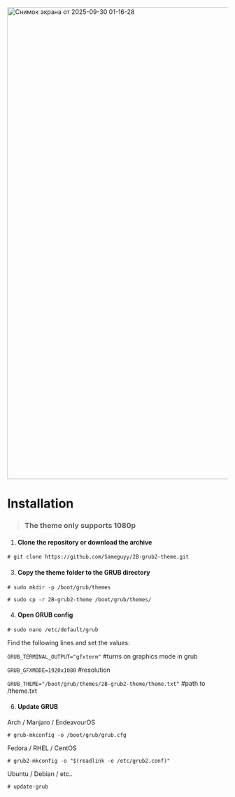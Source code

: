 <img width="1919" height="1080" alt="Снимок экрана от 2025-09-30 01-16-28" src="https://github.com/user-attachments/assets/54732b13-1c7e-46f3-8115-810e5f1e399b" />


# Installation

> ### __The theme only supports 1080р__

1. #### Clone the repository or download the archive

```
# git clone https://github.com/Sameguyy/2B-grub2-theme.git
```

3. #### Copy the theme folder to the GRUB directory

```
# sudo mkdir -p /boot/grub/themes
```
 
```
# sudo cp -r 2B-grub2-theme /boot/grub/themes/
```

4. #### Open GRUB config
```
# sudo nano /etc/default/grub
```
   
   Find the following lines and set the values:
   
   ``GRUB_TERMINAL_OUTPUT="gfxterm"`` #turns on graphics mode in grub
   
   ``GRUB_GFXMODE=1920х1080`` #resolution
   
   ``GRUB_THEME="/boot/grub/themes/2B-grub2-theme/theme.txt"`` #path to /theme.txt

6. #### Update GRUB
Arch / Manjaro / EndeavourOS
```
# grub-mkconfig -o /boot/grub/grub.cfg
```

   Fedora / RHEL / CentOS
    
```
# grub2-mkconfig -o "$(readlink -e /etc/grub2.conf)"
```

   Ubuntu / Debian / etc..
```
# update-grub
```
